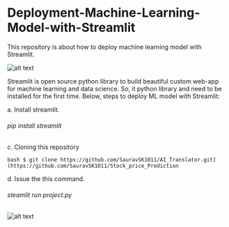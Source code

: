 # Deployment-Machine-Learning-Model-with-Streamlit
This repository is about how to deploy machine learning model with Streamlit.


![alt text]([https://github.com/elsyifa/Deployment-Machine-Learning-Model-with-Streamlit/blob/master/Streamlit_logo.png](https://github.com/SauravSK1011/Stock_price_Prediction/blob/master/Streamlit_logo.png))

Streamlit is open source python library to build beautiful custom web-app for machine learning and data science. So, it python library and need to be installed for the first time.
Below, steps to deploy ML model with Streamlit:

a. Install streamlit.
  
  ###### pip install streamlit
  
  

c. Cloning this repository

``bash
  $ git clone https://github.com/SauravSK1011/AI_Translator.git](https://github.com/SauravSK1011/Stock_price_Prediction
``


d. Issue the this command.

  ###### steamlit run project.py
  
  ![alt text]([https://github.com/elsyifa/Deployment-Machine-Learning-Model-with-Streamlit/blob/master/streamlit_run.png](https://github.com/SauravSK1011/Stock_price_Prediction/blob/master/run.png))
